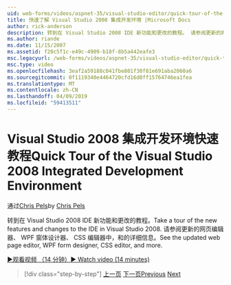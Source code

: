 ```yaml
---
uid: web-forms/videos/aspnet-35/visual-studio-editor/quick-tour-of-the-visual-studio-2008-integrated-development-environment
title: 快速了解 Visual Studio 2008 集成开发环境 |Microsoft Docs
author: rick-anderson
description: 转到在 Visual Studio 2008 IDE 新功能和更改的教程。 请参阅更新的网页编辑器、 WPF 窗体设计器、 CSS 编辑器中，和的详细信息。
ms.author: riande
ms.date: 11/15/2007
ms.assetid: f20c5f1c-e49c-4909-b18f-8b5a442eafe3
msc.legacyurl: /web-forms/videos/aspnet-35/visual-studio-editor/quick-tour-of-the-visual-studio-2008-integrated-development-environment
msc.type: video
ms.openlocfilehash: 3eaf2a59188c041fbe801f30f81e691aba2060a6
ms.sourcegitcommit: 0f1119340e4464720cfd16d0ff15764746ea1fea
ms.translationtype: MT
ms.contentlocale: zh-CN
ms.lasthandoff: 04/09/2019
ms.locfileid: "59413511"
---
```

# <a name="quick-tour-of-the-visual-studio-2008-integrated-development-environment"></a><span data-ttu-id="0b198-104">Visual Studio 2008 集成开发环境快速教程</span><span class="sxs-lookup"><span data-stu-id="0b198-104">Quick Tour of the Visual Studio 2008 Integrated Development Environment</span></span>

<span data-ttu-id="0b198-105">通过[Chris Pels](https://twitter.com/chrispels)</span><span class="sxs-lookup"><span data-stu-id="0b198-105">by [Chris Pels](https://twitter.com/chrispels)</span></span>

<span data-ttu-id="0b198-106">转到在 Visual Studio 2008 IDE 新功能和更改的教程。</span><span class="sxs-lookup"><span data-stu-id="0b198-106">Take a tour of the new features and changes to the IDE in Visual Studio 2008.</span></span> <span data-ttu-id="0b198-107">请参阅更新的网页编辑器、 WPF 窗体设计器、 CSS 编辑器中，和的详细信息。</span><span class="sxs-lookup"><span data-stu-id="0b198-107">See the updated web page editor, WPF form designer, CSS editor, and more.</span></span>

[<span data-ttu-id="0b198-108">&#9654;观看视频 （14 分钟）</span><span class="sxs-lookup"><span data-stu-id="0b198-108">&#9654; Watch video (14 minutes)</span></span>](https://channel9.msdn.com/Blogs/ASP-NET-Site-Videos/quick-tour-of-the-visual-studio-2008-integrated-development-environment)

> [!div class="step-by-step"]
> <span data-ttu-id="0b198-109">[上一页](intellisense-for-jscript-and-aspnet-ajax.md)
> [下一页](creating-and-modifying-a-css-file.md)</span><span class="sxs-lookup"><span data-stu-id="0b198-109">[Previous](intellisense-for-jscript-and-aspnet-ajax.md)
[Next](creating-and-modifying-a-css-file.md)</span></span>
